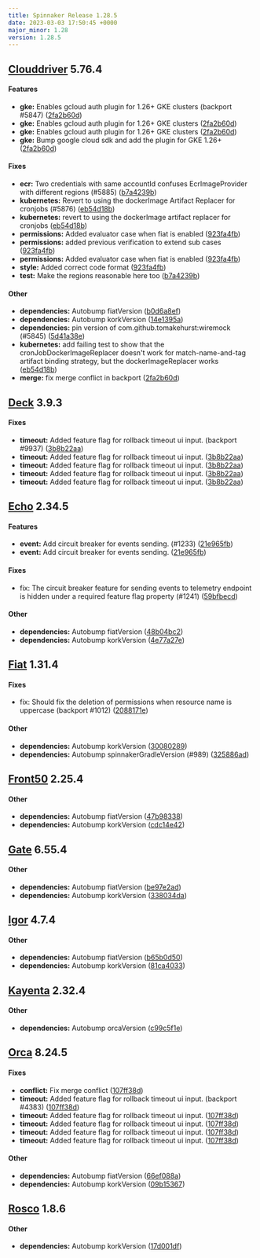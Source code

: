 ```yaml
---
title: Spinnaker Release 1.28.5
date: 2023-03-03 17:50:45 +0000
major_minor: 1.28
version: 1.28.5
---
```


## [Clouddriver](#clouddriver) 5.76.4

#### Features

* **gke:**   Enables gcloud auth plugin for 1.26+ GKE clusters (backport #5847) ([2fa2b60d](https://github.com/spinnaker/clouddriver/commit/2fa2b60dae9bc4f32ffdec9404160acd4fb3069d))
* **gke:**   Enables gcloud auth plugin for 1.26+ GKE clusters ([2fa2b60d](https://github.com/spinnaker/clouddriver/commit/2fa2b60dae9bc4f32ffdec9404160acd4fb3069d))
* **gke:**   Enables gcloud auth plugin for 1.26+ GKE clusters ([2fa2b60d](https://github.com/spinnaker/clouddriver/commit/2fa2b60dae9bc4f32ffdec9404160acd4fb3069d))
* **gke:**   Bump google cloud sdk and add the plugin for GKE 1.26+ ([2fa2b60d](https://github.com/spinnaker/clouddriver/commit/2fa2b60dae9bc4f32ffdec9404160acd4fb3069d))

#### Fixes

* **ecr:**   Two credentials with same accountId confuses EcrImageProvider with different regions (#5885) ([b7a4239b](https://github.com/spinnaker/clouddriver/commit/b7a4239b30cacf31cbf121d803e5956091e8534f))
* **kubernetes:**   Revert to using the dockerImage Artifact Replacer for cronjobs (#5876) ([eb54d18b](https://github.com/spinnaker/clouddriver/commit/eb54d18bca75c2d6cca74a57d9e0e4699696ce6f))
* **kubernetes:**   revert to using the dockerImage artifact replacer for cronjobs ([eb54d18b](https://github.com/spinnaker/clouddriver/commit/eb54d18bca75c2d6cca74a57d9e0e4699696ce6f))
* **permissions:**   Added evaluator case when fiat is enabled ([923fa4fb](https://github.com/spinnaker/clouddriver/commit/923fa4fb1a83477f1d6d08a7391b06be1fd82e9e))
* **permissions:**   added previous verification to extend sub cases ([923fa4fb](https://github.com/spinnaker/clouddriver/commit/923fa4fb1a83477f1d6d08a7391b06be1fd82e9e))
* **permissions:**   Added evaluator case when fiat is enabled ([923fa4fb](https://github.com/spinnaker/clouddriver/commit/923fa4fb1a83477f1d6d08a7391b06be1fd82e9e))
* **style:**   Added correct code format ([923fa4fb](https://github.com/spinnaker/clouddriver/commit/923fa4fb1a83477f1d6d08a7391b06be1fd82e9e))
* **test:**   Make the regions reasonable here too ([b7a4239b](https://github.com/spinnaker/clouddriver/commit/b7a4239b30cacf31cbf121d803e5956091e8534f))

#### Other

* **dependencies:**   Autobump fiatVersion ([b0d6a8ef](https://github.com/spinnaker/clouddriver/commit/b0d6a8ef4d935eeaa78190d111198e9229cfc189))
* **dependencies:**   Autobump korkVersion ([14e1395a](https://github.com/spinnaker/clouddriver/commit/14e1395a7e42f8976ed4bbf1245fd36350eb7b1b))
* **dependencies:**   pin version of com.github.tomakehurst:wiremock (#5845) ([5d41a38e](https://github.com/spinnaker/clouddriver/commit/5d41a38ed1265f7eb765c8538f4f3cd0dec39142))
* **kubernetes:**   add failing test to show that the cronJobDockerImageReplacer doesn't work for match-name-and-tag artifact binding strategy, but the dockerImageReplacer works ([eb54d18b](https://github.com/spinnaker/clouddriver/commit/eb54d18bca75c2d6cca74a57d9e0e4699696ce6f))
* **merge:**   fix merge conflict in backport ([2fa2b60d](https://github.com/spinnaker/clouddriver/commit/2fa2b60dae9bc4f32ffdec9404160acd4fb3069d))

## [Deck](#deck) 3.9.3

#### Fixes

* **timeout:**   Added feature flag for rollback timeout ui input. (backport #9937) ([3b8b22aa](https://github.com/spinnaker/deck/commit/3b8b22aaf8ae66457212fa617718f73f0e675349))
* **timeout:**   Added feature flag for rollback timeout ui input. ([3b8b22aa](https://github.com/spinnaker/deck/commit/3b8b22aaf8ae66457212fa617718f73f0e675349))
* **timeout:**   Added feature flag for rollback timeout ui input. ([3b8b22aa](https://github.com/spinnaker/deck/commit/3b8b22aaf8ae66457212fa617718f73f0e675349))
* **timeout:**   Added feature flag for rollback timeout ui input. ([3b8b22aa](https://github.com/spinnaker/deck/commit/3b8b22aaf8ae66457212fa617718f73f0e675349))
* **timeout:**   Added feature flag for rollback timeout ui input. ([3b8b22aa](https://github.com/spinnaker/deck/commit/3b8b22aaf8ae66457212fa617718f73f0e675349))

## [Echo](#echo) 2.34.5

#### Features

* **event:**   Add circuit breaker for events sending. (#1233) ([21e965fb](https://github.com/spinnaker/echo/commit/21e965fb023555ea17227e08ac48c36fa2475f93))
* **event:**   Add circuit breaker for events sending. ([21e965fb](https://github.com/spinnaker/echo/commit/21e965fb023555ea17227e08ac48c36fa2475f93))

#### Fixes

* fix: The circuit breaker feature for sending events to telemetry endpoint is hidden under a required feature flag property (#1241) ([59bfbecd](https://github.com/spinnaker/echo/commit/59bfbecd272bedcb73d064caa61a4592f46007fa))

#### Other

* **dependencies:**   Autobump fiatVersion ([48b04bc2](https://github.com/spinnaker/echo/commit/48b04bc2038abb5f3f66cca05309ed2cf5a119b9))
* **dependencies:**   Autobump korkVersion ([4e77a27e](https://github.com/spinnaker/echo/commit/4e77a27ec83f3fb93b86e420a53eedc5543bea7e))

## [Fiat](#fiat) 1.31.4

#### Fixes

* fix: Should fix the deletion of permissions when resource name is uppercase (backport #1012) ([2088171e](https://github.com/spinnaker/fiat/commit/2088171e5a2fb327c70982634e3db3a2d9291896))

#### Other

* **dependencies:**   Autobump korkVersion ([30080289](https://github.com/spinnaker/fiat/commit/3008028984f2870331aeb79c3ac56475a81f3d08))
* **dependencies:**   Autobump spinnakerGradleVersion (#989) ([325886ad](https://github.com/spinnaker/fiat/commit/325886ada3578827bdee6a0ecb541f7d1258806c))

## [Front50](#front50) 2.25.4

#### Other

* **dependencies:**   Autobump fiatVersion ([47b98338](https://github.com/spinnaker/front50/commit/47b98338acda4e2ab060b9b39ef266395f048ec0))
* **dependencies:**   Autobump korkVersion ([cdc14e42](https://github.com/spinnaker/front50/commit/cdc14e426e4286512cd160545470e20103a1a322))

## [Gate](#gate) 6.55.4

#### Other

* **dependencies:**   Autobump fiatVersion ([be97e2ad](https://github.com/spinnaker/gate/commit/be97e2adf5e366162fab128b305dae1616cd42cb))
* **dependencies:**   Autobump korkVersion ([338034da](https://github.com/spinnaker/gate/commit/338034da9c2b6f2ea09a46820294998d70a13f6e))

## [Igor](#igor) 4.7.4

#### Other

* **dependencies:**   Autobump fiatVersion ([b65b0d50](https://github.com/spinnaker/igor/commit/b65b0d500668a2ef014d45dfb194592badba98df))
* **dependencies:**   Autobump korkVersion ([81ca4033](https://github.com/spinnaker/igor/commit/81ca40334b7b8603196d79e47a37a6539bf26e60))

## [Kayenta](#kayenta) 2.32.4

#### Other

* **dependencies:**   Autobump orcaVersion ([c99c5f1e](https://github.com/spinnaker/kayenta/commit/c99c5f1e6e458586ae6bffc651f5934571fc4138))

## [Orca](#orca) 8.24.5

#### Fixes

* **conflict:**   Fix merge conflict ([107ff38d](https://github.com/spinnaker/orca/commit/107ff38dff1c90243606b80faf6a97f76d327fbd))
* **timeout:**   Added feature flag for rollback timeout ui input. (backport #4383) ([107ff38d](https://github.com/spinnaker/orca/commit/107ff38dff1c90243606b80faf6a97f76d327fbd))
* **timeout:**   Added feature flag for rollback timeout ui input. ([107ff38d](https://github.com/spinnaker/orca/commit/107ff38dff1c90243606b80faf6a97f76d327fbd))
* **timeout:**   Added feature flag for rollback timeout ui input. ([107ff38d](https://github.com/spinnaker/orca/commit/107ff38dff1c90243606b80faf6a97f76d327fbd))
* **timeout:**   Added feature flag for rollback timeout ui input. ([107ff38d](https://github.com/spinnaker/orca/commit/107ff38dff1c90243606b80faf6a97f76d327fbd))
* **timeout:**   Added feature flag for rollback timeout ui input. ([107ff38d](https://github.com/spinnaker/orca/commit/107ff38dff1c90243606b80faf6a97f76d327fbd))

#### Other

* **dependencies:**   Autobump fiatVersion ([66ef088a](https://github.com/spinnaker/orca/commit/66ef088a2a53476e94c10c9140bb4ac33ca8da93))
* **dependencies:**   Autobump korkVersion ([09b15367](https://github.com/spinnaker/orca/commit/09b15367c71898484a78667b73320a168d6fcfcb))

## [Rosco](#rosco) 1.8.6

#### Other

* **dependencies:**   Autobump korkVersion ([17d001df](https://github.com/spinnaker/rosco/commit/17d001df520a0d2256055f99f8bc4989346c8910))
